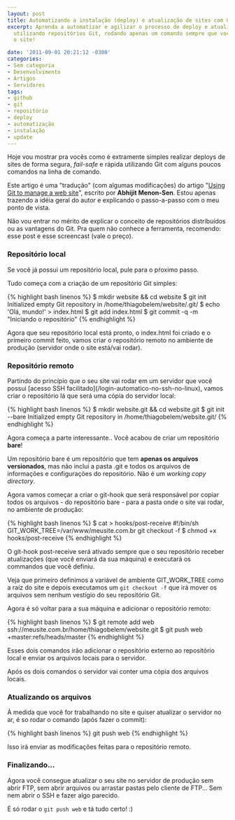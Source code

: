 ```yaml
---
layout: post
title: Automatizando a instalação (deploy) e atualização de sites com Git
excerpt: Aprenda a automatizar e agilizar o processo de deploy e atualização de sites
  utilizando repositórios Git, rodando apenas um comando sempre que você quiser atualizar
  o site!

date: '2011-09-01 20:21:12 -0300'
categories:
- Sem categoria
- Desenvolvimento
- Artigos
- Servidores
tags:
- github
- git
- repositório
- deploy
- automatização
- instalação
- update
---
```

Hoje vou mostrar pra vocês como é extramente simples realizar deploys de sites de forma segura, <em>fail-safe</em> e rápida utilizando Git com alguns poucos comandos na linha de comando.

Este artigo é uma "tradução" (com algumas modificações) do artigo "[Using Git to manage a web site](http://toroid.org/ams/git-website-howto)", escrito por <strong>Abhijit Menon-Sen</strong>. Estou apenas trazendo a idéia geral do autor e explicando o passo-a-passo com o meu ponto de vista.

Não vou entrar no mérito de explicar o conceito de repositórios distribuídos ou as vantagens do Git. Pra quem não conhece a ferramenta, recomendo: <span class="removed_link" title="http://akitaonrails.com/2008/04/02/micro-tutorial-de-git">esse post</span> e <span class="removed_link" title="http://akitaonrails.com/2010/08/17/screencast-comecando-com-git">esse screencast</span> (vale o preço).

<h3>Repositório local</h3>
Se você já possui um repositório local, pule para o pŕoximo passo.

Tudo começa com a criação de um repositório Git simples:


{% highlight bash linenos %}
$ mkdir website && cd website
$ git init
Initialized empty Git repository in /home/thiagobelem/website/.git/
$ echo 'Olá, mundo!' > index.html
$ git add index.html
$ git commit -q -m "Iniciando o repositório"
{% endhighlight %}

Agora que seu repositório local está pronto, o index.html foi criado e o primeiro commit feito, vamos criar o repositório remoto no ambiente de produção (servidor onde o site está/vai rodar).

<h3>Repositório remoto</h3>
Partindo do princípio que o seu site vai rodar em um servidor que você possui [acesso SSH facilitado](/login-automatico-no-ssh-no-linux), vamos criar o repositório lá que será uma cópia do servidor local:


{% highlight bash linenos %}
$ mkdir website.git && cd website.git
$ git init --bare
Initialized empty Git repository in /home/thiagobelem/website.git/
{% endhighlight %}

Agora começa a parte interessante.. Você acabou de criar um repositório <strong>bare</strong>!

Um repositório bare é um repositório que tem <strong>apenas os arquivos versionados</strong>, mas não inclui a pasta .git e todos os arquivos de informações e configurações do repositório. Não é um <em>working copy directory</em>.

Agora vamos começar a criar o git-hook que será responsável por copiar todos os arquivos - do repositório bare - para a pasta onde o site vai rodar, no ambiente de produção:


{% highlight bash linenos %}
$ cat > hooks/post-receive
#!/bin/sh
GIT_WORK_TREE=/var/www/meusite.com.br git checkout -f
$ chmod +x hooks/post-receive
{% endhighlight %}

O git-hook post-receive será ativado sempre que o seu repositório receber atualizações (que você enviará da sua máquina) e executará os commandos que você definiu.

Veja que primeiro definimos a variável de ambiente GIT_WORK_TREE como a raíz do site e depois executamos um <code>git checkout -f</code> que irá mover os arquivos sem nenhum vestígio do seu repositório Git.

Agora é só voltar para a sua máquina e adicionar o repositório remoto:


{% highlight bash linenos %}
$ git remote add web ssh://meusite.com.br/home/thiagobelem/website.git
$ git push web +master:refs/heads/master
{% endhighlight %}

Esses dois comandos irão adicionar o repositório externo ao repositório local e enviar os arquivos locais para o servidor.

Após os dois comandos o servidor vai conter uma cópia dos arquivos locais.

<h3>Atualizando os arquivos</h3>
À medida que você for trabalhando no site e quiser atualizar o servidor no ar, é so rodar o comando (após fazer o commit):


{% highlight bash linenos %}
git push web
{% endhighlight %}

Isso irá enviar as modificações feitas para o repositório remoto.

<h3>Finalizando...</h3>
Agora você consegue atualizar o seu site no servidor de produção sem abrir FTP, sem abrir arquivos ou arrastar pastas pelo cliente de FTP... Sem nem abrir o SSH e fazer algo parecido.

É só rodar o <code>git push web</code> e tá tudo certo! :)


